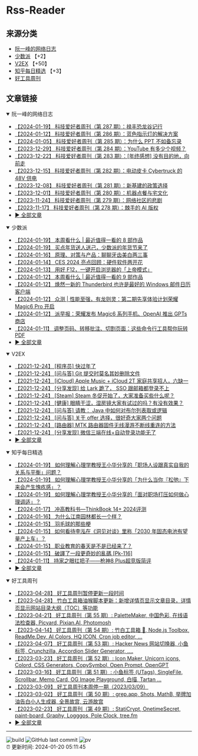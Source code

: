 # Rss-Reader

## 来源分类

* [阮一峰的网络日志](#阮一峰的网络日志)
* [少数派](#少数派) 【+2】
* [V2EX](#V2EX) 【+50】
* [知乎每日精选](#知乎每日精选) 【+3】
* [好工具周刊](#好工具周刊)

## 文章链接

<details open>
    <summary id="阮一峰的网络日志">
     阮一峰的网络日志
    </summary>


* [【2024-01-19】 科技爱好者周刊（第 287 期）：禄丰恐龙谷记行](http://www.ruanyifeng.com/blog/2024/01/weekly-issue-287.html)
* [【2024-01-12】 科技爱好者周刊（第 286 期）：蓝色指示灯的解决方案](http://www.ruanyifeng.com/blog/2024/01/weekly-issue-286.html)
* [【2024-01-05】 科技爱好者周刊（第 285 期）：为什么 PPT 不如备忘录](http://www.ruanyifeng.com/blog/2024/01/weekly-issue-285.html)
* [【2023-12-29】 科技爱好者周刊（第 284 期）：YouTube 有多少个视频？](http://www.ruanyifeng.com/blog/2023/12/weekly-issue-284.html)
* [【2023-12-22】 科技爱好者周刊（第 283 期）：[年终感想] 没有目的地，向前走](http://www.ruanyifeng.com/blog/2023/12/weekly-issue-283.html)
* [【2023-12-15】 科技爱好者周刊（第 282 期）：电动皮卡 Cybertruck 的 48V 供电](http://www.ruanyifeng.com/blog/2023/12/weekly-issue-282.html)
* [【2023-12-08】 科技爱好者周刊（第 281 期）：新基建的政策选择](http://www.ruanyifeng.com/blog/2023/12/weekly-issue-281.html)
* [【2023-12-01】 科技爱好者周刊（第 280 期）：机器点餐与宅文化](http://www.ruanyifeng.com/blog/2023/12/weekly-issue-280.html)
* [【2023-11-24】 科技爱好者周刊（第 279 期）：网络社区的悲剧](http://www.ruanyifeng.com/blog/2023/11/weekly-issue-279.html)
* [【2023-11-17】 科技爱好者周刊（第 278 期）：棘手的 AI 版权](http://www.ruanyifeng.com/blog/2023/11/weekly-issue-278.html)
* [:arrow_forward: 全部文章](data/阮一峰的网络日志.md)
</details>

<details open>
    <summary id="少数派">
     少数派
    </summary>


* [【2024-01-19】 本周看什么 | 最近值得一看的 8 部作品](https://sspai.com/post/85939)
* [【2024-01-19】 买点年货送人送己，少数派的年货节来了](https://sspai.com/post/85933)
* [【2024-01-16】 原理、对策与产品：聊聊牙齿美白两三事](https://sspai.com/prime/story/teeth-whitening)
* [【2024-01-14】 CES 2024 亮点回顾：硬件软件两开花](https://sspai.com/post/85807)
* [【2024-01-13】 用好 F12，一键开启浏览器的「上帝模式」](https://sspai.com/post/85686)
* [【2024-01-12】 本周看什么 | 最近值得一看的 9 部作品](https://sspai.com/post/85779)
* [【2024-01-12】 焕然一新的 Thunderbird 也许是最好的 Windows 邮件日历客户端](https://sspai.com/post/85622)
* [【2024-01-12】 众测 | 性能至强，有龙则灵：第二期先享体验计划荣耀Magic6 Pro 开启](https://sspai.com/post/85765)
* [【2024-01-12】 派早报：荣耀发布 Magic6 系列手机、OpenAI 推出 GPTs 商店](https://sspai.com/post/85764)
* [【2024-01-11】 调整页码、转移批注、切割页面：这些命令行工具帮你玩转 PDF](https://sspai.com/prime/story/cli-utils-for-pdf-manipulations)
* [:arrow_forward: 全部文章](data/少数派.md)
</details>

<details open>
    <summary id="V2EX">
     V2EX
    </summary>


* [【2021-12-24】 [程序员] 快过年了](https://www.v2ex.com/t/824201)
* [【2021-12-24】 [问与答] Git 提交时莫名其妙删除文件](https://www.v2ex.com/t/824200)
* [【2021-12-24】 [iCloud] Apple Music + iCloud 2T 家庭共享招人，六缺一](https://www.v2ex.com/t/824199)
* [【2021-12-24】 [分享发现] 给 Lark 跪了， SSO 跟邮箱都登录不上](https://www.v2ex.com/t/824198)
* [【2021-12-24】 [Steam] Steam 冬促开始了，大家准备买些什么呢？](https://www.v2ex.com/t/824197)
* [【2021-12-24】 [健康] 眼睛干涩，湿房镜大家有试过的吗？有没有效果？](https://www.v2ex.com/t/824196)
* [【2021-12-24】 [问与答] 请教： Java 中如何对布尔列表取或逻辑](https://www.v2ex.com/t/824194)
* [【2021-12-24】 [问与答] 关于 offer 选择，很好奇大家两个问题](https://www.v2ex.com/t/824192)
* [【2021-12-24】 [路由器] MTK 路由器固件无线漫游不断线重连的方法](https://www.v2ex.com/t/824191)
* [【2021-12-24】 [分享发现] 微信三端在线+自动登录功能无了](https://www.v2ex.com/t/824190)
* [:arrow_forward: 全部文章](data/V2EX.md)
</details>

<details open>
    <summary id="知乎每日精选">
     知乎每日精选
    </summary>


* [【2024-01-19】 如何理解心理学教授王小华分享的「职场人设跟真实自我的关系与平衡」问题？](http://www.zhihu.com/question/639632403/answer/3367927947?utm_campaign=rss&utm_medium=rss&utm_source=rss&utm_content=title)
* [【2024-01-19】 如何理解心理学教授王小华分享的「为什么当你『松弛』下来会产生愧疚感」？](http://www.zhihu.com/question/639632408/answer/3367943685?utm_campaign=rss&utm_medium=rss&utm_source=rss&utm_content=title)
* [【2024-01-19】 如何理解心理学教授王小华分享的「面对职场打压如何做心理调适」？](http://www.zhihu.com/question/639759605/answer/3367933436?utm_campaign=rss&utm_medium=rss&utm_source=rss&utm_content=title)
* [【2024-01-17】 冲高教科书—ThinkBook 14+ 2024评测](http://zhuanlan.zhihu.com/p/652181681?utm_campaign=rss&utm_medium=rss&utm_source=rss&utm_content=title)
* [【2024-01-16】 为什么江南园林都长一个样？](http://zhuanlan.zhihu.com/p/673080365?utm_campaign=rss&utm_medium=rss&utm_source=rss&utm_content=title)
* [【2024-01-15】 羽毛球的那些梗](http://zhuanlan.zhihu.com/p/563084036?utm_campaign=rss&utm_medium=rss&utm_source=rss&utm_content=title)
* [【2024-01-15】 如何看待李泓在《洞见对谈》里称「2030 年固态电池有望量产上车」？](http://www.zhihu.com/question/636100697/answer/3353572644?utm_campaign=rss&utm_medium=rss&utm_source=rss&utm_content=title)
* [【2024-01-15】 职业教育的春天是不是已经来了？](http://www.zhihu.com/question/504612899/answer/3358524036?utm_campaign=rss&utm_medium=rss&utm_source=rss&utm_content=title)
* [【2024-01-15】 破譯了一段更奇妙的亂碼 [Pk-116]](http://zhuanlan.zhihu.com/p/676267027?utm_campaign=rss&utm_medium=rss&utm_source=rss&utm_content=title)
* [【2024-01-11】 持家之眼扛把子——枪神8 Plus超竞版简评](http://zhuanlan.zhihu.com/p/677289659?utm_campaign=rss&utm_medium=rss&utm_source=rss&utm_content=title)
* [:arrow_forward: 全部文章](data/知乎每日精选.md)
</details>

<details open>
    <summary id="好工具周刊">
     好工具周刊
    </summary>


* [【2023-04-28】 好工具周刊暂停更新一段时间](https://bestxtools.zhubai.love/posts/2263527393547292672)
* [【2023-04-28】 竹白工具箱油猴脚本更新：新增详情页显示文章目录，详情页显示网站目录大纲（TOC）等功能](https://bestxtools.zhubai.love/posts/2263527393547292672)
* [【2023-04-21】 好工具周刊（第 55 期）: PaletteMaker, 中国色彩, 在线语法检查器, Picyard, Pixian.AI, Photomosh](https://bestxtools.zhubai.love/posts/2260993907208835072)
* [【2023-04-14】 好工具周刊（第 54 期）: 竹白工具箱 🧰, Node.js Toolbox, ReadMe.Dev, AI Colors, HQ ICON, Cron job editor, ...](https://bestxtools.zhubai.love/posts/2258541502231805952)
* [【2023-04-07】 好工具周刊（第 53 期）: Hacker News 网站切换器, 小鱼标签, Crunchzilla, Accordion Slider Generator, ....](https://bestxtools.zhubai.love/posts/2255931383602020352)
* [【2023-03-23】 好工具周刊（第 52 期）: Icon Maker, Unicorn icons, Colord, CSS Generators, CopySymbol, Open Prompt, OpenGPT](https://bestxtools.zhubai.love/posts/2250649351762280448)
* [【2023-03-16】 好工具周刊（第 51 期）: 小鱼标签 (UTags), SingleFile, Scrollbar, Memo Card, OG Image Playground, 白描, Tartan ...](https://bestxtools.zhubai.love/posts/2248101999973670912)
* [【2023-03-09】 好工具周刊本周停一期（2023/03/09）](https://bestxtools.zhubai.love/posts/2245516916011892736)
* [【2023-03-02】 好工具周刊（第 50 期）: grep.app, Shots, MathB, 举牌加油告白小人生成器, 全景故宫, 云游故宫](https://bestxtools.zhubai.love/posts/2243018555094687744)
* [【2023-02-23】 好工具周刊（第 49 期）: StatiCrypt, OnetimeSecret, paint-board, Graphy, Logggos, Pole Clock, tree.fm](https://bestxtools.zhubai.love/posts/2240480765706440704)
* [:arrow_forward: 全部文章](data/好工具周刊.md)
</details>


---

![build](https://github.com/LikaiLee/rss-reader/workflows/rss%20reader/badge.svg)
![GitHub last commit](https://img.shields.io/github/last-commit/likailee/rss-reader)
![pv](https://pageview.vercel.app/?github_user=likailee) <br>
:alarm_clock: 更新时间: 2024-01-20 05:11:45